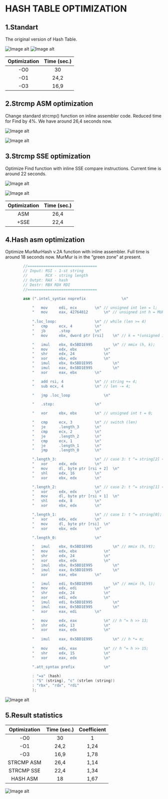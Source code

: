 HASH TABLE OPTIMIZATION
=======================
1.Standart
----------
The original version of Hash Table.

![Image alt](https://github.com/egor79k/programms/blob/master/Images/1_Standart.png "Standart")
![Image alt](https://github.com/egor79k/programms/blob/master/Images/1_Standart_diag.png "Standart diagramm")

|Optimization|Time (sec.)|
|:----------:|:---------:|
|-O0|30|
|-O1|24,2|
|-O3|16,9|


2.Strcmp ASM optimization
-------------------------
Change standard strcmp() function on inline assembler code. Reduced time for Find by 4%. We have around 26,4 seconds now.

![Image alt](https://github.com/egor79k/programms/blob/master/Images/2_Strcmp_opt.png "Asm optimization")

![Image alt](https://github.com/egor79k/programms/blob/master/Images/2_Strcmp_func_1.png "Asm optimization")


3.Strcmp SSE optimization
-------------------------
Optimize Find function with inline SSE compare instructions. Current time is around 22 seconds.

![Image alt](https://github.com/egor79k/programms/blob/master/Images/3_Strcmp_opt.png "SSE optimization")

![Image alt](https://github.com/egor79k/programms/blob/master/Images/3_Strcmp_func_1.png "SSE optimization")

|Optimization|Time (sec.)|
|:----------:|:---------:|
|ASM|26,4|
|+SSE|22,4|


4.Hash asm optimization
-----------------------
Optimize MurMurHash v.2A function with inline assembler. Full time is around 18 seconds now. MurMur is in the “green zone” at present.

```c++
   		//===============================
		// Input: RSI - 1-st string
		//        RCX - string length
		// Outpt: RAX - hash
		// Destr: RBX RDX RDI
		//===============================

		asm (".intel_syntax noprefix				\n"

			"	mov		edi, ecx		\n" // unsigned int len = l;
			"	mov		eax, 42764812		\n" // unsigned int h = MUR_SEED;
			
			".loc_loop:					\n" // while (len >= 4)
			"	cmp		ecx, 4			\n"
			"	jb		.stop			\n"
			"	mov		ebx, dword ptr [rsi]	\n" // k = *(unsigned int*)string;

			"	imul    ebx, 0x5BD1E995 		\n" // mmix (h, k);
			"	mov     edx, ebx			\n"
			"	shr     edx, 24				\n"
			"	xor     ebx, edx			\n"
			"	imul    ebx, 0x5BD1E995 		\n"
			"	imul	eax, 0x5BD1E995 		\n"
			"	xor		eax, ebx		\n"

			"	add rsi, 4				\n"	// string += 4;
			"	sub ecx, 4				\n"	// len -= 4;

			"	jmp .loc_loop				\n"

			"	.stop:					\n"

			"	xor		ebx, ebx		\n" // unsigned int t = 0;

			"	cmp		ecx, 3			\n" // switch (len)
			"	je		.length_3 		\n"
			"	cmp		ecx, 2			\n"
			"	je		.length_2 		\n"
			"	cmp		ecx, 1			\n"
			"	je		.length_1 		\n"
			"	jmp		.length_0 		\n"

			".length_3:					\n" // case 3: t ^= string[2] << 16;
			"	xor		edx, edx		\n"
			"	mov		dl, byte ptr [rsi + 2]	\n"
			"	shl		edx, 16			\n"
			"	xor		ebx, edx		\n"

			".length_2:					\n" // case 2: t ^= string[1] << 8;
			"	xor		edx, edx		\n"
			"	mov		dl, byte ptr [rsi + 1]	\n"
			"	shl		edx, 8			\n"
			"	xor		ebx, edx		\n"

			".length_1:					\n" // case 1: t ^= string[0];
			"	xor		edx, edx		\n"
			"	mov		dl, byte ptr [rsi]	\n"
			"	xor		ebx, edx		\n"

			".length_0:					\n"

			"	imul    ebx, 0x5BD1E995 		\n" // mmix (h, t);
			"	mov     edx, ebx			\n"
			"	shr     edx, 24				\n"
			"	xor     ebx, edx			\n"
			"	imul    ebx, 0x5BD1E995 		\n"
			"	imul	eax, 0x5BD1E995 		\n"
			"	xor		eax, ebx		\n"

			"	imul    edi, 0x5BD1E995 		\n" // mmix (h, l);
			"	mov     edx, edi			\n"
			"	shr     edx, 24				\n"
			"	xor     edi, edx			\n"
			"	imul    edi, 0x5BD1E995 		\n"
			"	imul	eax, 0x5BD1E995 		\n"
			"	xor		eax, edi		\n"

			"	mov     edx, eax			\n" // h ^= h >> 13;
			"	shr     edx, 13				\n"
			"	xor     eax, edx			\n"
 
			"	imul    eax, 0x5BD1E995			\n" // h *= m;
 
			"	mov     edx, eax			\n" // h ^= h >> 15;
			"	shr     edx, 15				\n"
			"	xor     eax, edx			\n"

			".att_syntax prefix				\n"
			
			: "=a" (hash)
			: "S" (string), "c" (strlen (string))
			: "rbx", "rdx", "rdi"
			);
```
![Image alt](https://github.com/egor79k/programms/blob/master/Images/4_MurMur_opt.png "Asm optimization")


5.Result statistics
-------------------
|Optimization|Time (sec.)|Coefficient|
|:----------:|:---------:|:---------:|
|-O0|30|1|
|-O1|24,2|1,24|
|-O3|16,9|1,78|
|STRCMP ASM|26,4|1,14|
|STRCMP SSE|22,4|1,34|
|HASH ASM|18|1,67|

![Image alt](https://github.com/egor79k/programms/blob/master/Images/5_Diag.png "SSE optimization")
